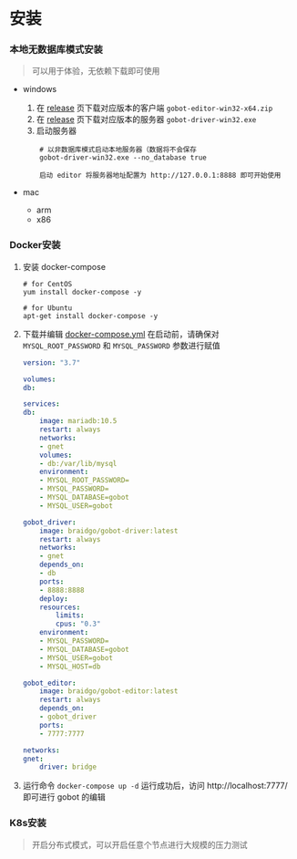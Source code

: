 # 安装


### 本地无数据库模式安装
> 可以用于体验，无依赖下载即可使用
* windows
    1. 在 [release](https://github.com/pojol/gobot/releases) 页下载对应版本的客户端 `gobot-editor-win32-x64.zip`
    2. 在 [release](https://github.com/pojol/gobot/releases) 页下载对应版本的服务器 `gobot-driver-win32.exe`
    3. 启动服务器
    ```
        # 以非数据库模式启动本地服务器（数据将不会保存
        gobot-driver-win32.exe --no_database true

        启动 editor 将服务器地址配置为 http://127.0.0.1:8888 即可开始使用
    ```

* mac
    - arm
    - x86

### Docker安装
1. 安装 docker-compose
    ```shell
    # for CentOS
    yum install docker-compose -y

    # for Ubuntu
    apt-get install docker-compose -y
    ```

2. 下载并编辑 [docker-compose.yml](https://github.com/pojol/gobot-driver/blob/develop/docker-compose.yml) 在启动前，请确保对 `MYSQL_ROOT_PASSWORD` 和 `MYSQL_PASSWORD` 参数进行赋值

    ```yaml
    version: "3.7"

    volumes:
    db:

    services:
    db:
        image: mariadb:10.5
        restart: always
        networks:
        - gnet
        volumes:
        - db:/var/lib/mysql
        environment:
        - MYSQL_ROOT_PASSWORD=
        - MYSQL_PASSWORD=
        - MYSQL_DATABASE=gobot
        - MYSQL_USER=gobot

    gobot_driver:
        image: braidgo/gobot-driver:latest
        restart: always
        networks:
        - gnet
        depends_on:
        - db
        ports:
        - 8888:8888
        deploy:
        resources:
            limits:
            cpus: "0.3"
        environment:
        - MYSQL_PASSWORD=
        - MYSQL_DATABASE=gobot
        - MYSQL_USER=gobot
        - MYSQL_HOST=db

    gobot_editor:
        image: braidgo/gobot-editor:latest
        restart: always
        depends_on:
        - gobot_driver
        ports:
        - 7777:7777

    networks:
    gnet:
        driver: bridge
    ```
3. 运行命令 `docker-compose up -d` 运行成功后，访问 http://localhost:7777/ 即可进行 gobot 的编辑


### K8s安装
> 开启分布式模式，可以开启任意个节点进行大规模的压力测试